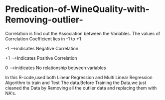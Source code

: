 # Predication-of-WineQuality-with-Removing-outlier-

Correlation is find out the Association between the Variables.
The values of Correlation Coefficient lies in -1 to +1

-1 -->indicates Negative Correlation

+1 -->Indicates Positive Correlation

0 -->inidicates No relationship between variables

In this R-code,used both Linear Regression and Multi Linear Regression Algorithm to train and Test The data.Before Training the Data,we just cleaned the Data by Removing all the outlier data and replacing them with NA's.

